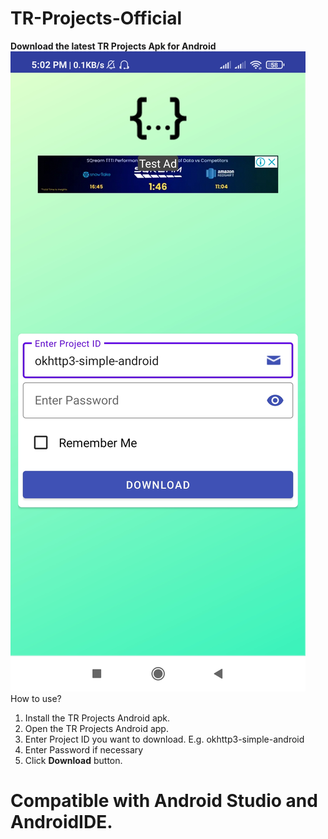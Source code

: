 # TR-Projects-Official
**Download the latest TR Projects Apk for Android**
![alt text](https://github.com/arcans1998/tr-projects-official/blob/8c7cbb2b370ca23b448a91ea812318410df82805/Screenshot_2022-06-08-17-02-46-612_com.trprojects.net.jpg)
How to use?
1. Install the TR Projects Android apk.
2. Open the TR Projects Android app.
3. Enter Project ID you want to download. E.g. okhttp3-simple-android
4. Enter Password if necessary
5. Click **Download** button.

# Compatible with Android Studio and AndroidIDE.
